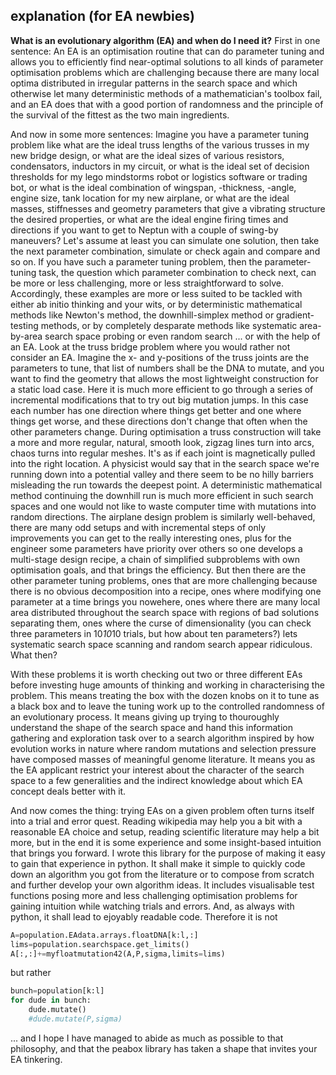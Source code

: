explanation (for EA newbies)
----------------------------
**What is an evolutionary algorithm (EA) and when do I need it?** First in one sentence: An EA is an optimisation routine that can do parameter tuning and allows you to efficiently find near-optimal solutions to all kinds of parameter optimisation problems which are challenging because there are many local optima distributed in irregular patterns in the search space and which otherwise let many deterministic methods of a mathematician's toolbox fail, and an EA does that with a good portion of randomness and the principle of the survival of the fittest as the two main ingredients.

And now in some more sentences: Imagine you have a parameter tuning problem like what are the ideal truss lengths of the various trusses in my new bridge design, or what are the ideal sizes of various resistors, condensators, inductors in my circuit, or what is the ideal set of decision thresholds for my lego mindstorms robot or logistics software or trading bot, or what is the ideal combination of wingspan, -thickness, -angle, engine size, tank location for my new airplane, or what are the ideal masses, stiffnesses and geometry parameters that give a vibrating structure the desired properties, or what are the ideal engine firing times and directions if you want to get to Neptun with a couple of swing-by maneuvers? Let's assume at least you can simulate one solution, then take the next parameter combination, simulate or check again and compare and so on. If you have such a parameter tuning problem, then the parameter-tuning task, the question which parameter combination to check next, can be more or less challenging, more or less straightforward to solve. Accordingly, these examples are more or less suited to be tackled with either ab initio thinking and your wits, or by deterministic mathematical methods like Newton's method, the downhill-simplex method or gradient-testing methods, or by completely desparate methods like systematic area-by-area search space probing or even random search ... or with the help of an EA. Look at the truss bridge problem where you would rather not consider an EA. Imagine the x- and y-positions of the truss joints are the parameters to tune, that list of numbers shall be the DNA to mutate, and you want to find the geometry that allows the most lightweight construction for a static load case. Here it is much more efficient to go through a series of incremental modifications that to try out big mutation jumps. In this case each number has one direction where things get better and one where things get worse, and these directions don't change that often when the other parameters change. During optimisation a truss construction will take a more and more regular, natural, smooth look, zigzag lines turn into arcs, chaos turns into regular meshes. It's as if each joint is magnetically pulled into the right location. A physicist would say that in the search space we're running down into a potential valley and there seem to be no hilly barriers misleading the run towards the deepest point. A deterministic mathematical method continuing the downhill run is much more efficient in such search spaces and one would not like to waste computer time with mutations into random directions. The airplane design problem is similarly well-behaved, there are many odd setups and with incremental steps of only improvements you can get to the really interesting ones, plus for the engineer some parameters have priority over others so one develops a multi-stage design recipe, a chain of simplified subproblems with own optimisation goals, and that brings the efficiency. But then there are the other parameter tuning problems, ones that are more challenging because there is no obvious decomposition into a recipe, ones where modifying one parameter at a time brings you nowehere, ones where there are many local area distributed throughout the search space with regions of bad solutions separating them, ones where the curse of dimensionality (you can check three parameters in 10*10*10 trials, but how about ten parameters?) lets systematic search space scanning and random search appear ridiculous. What then?

With these problems it is worth checking out two or three different EAs before investing huge amounts of thinking and working in characterising the problem. This means treating the box with the dozen knobs on it to tune as a black box and to leave the tuning work up to the controlled randomness of an evolutionary process. It means giving up trying to thouroughly understand the shape of the search space and hand this information gathering and exploration task over to a search algorithm inspired by how evolution works in nature where random mutations and selection pressure have composed masses of meaningful genome literature. It means you as the EA applicant restrict your interest about the character of the search space to a few generalities and the indirect knowledge about which EA concept deals better with it.

And now comes the thing: trying EAs on a given problem often turns itself into a trial and error quest. Reading wikipedia may help you a bit with a reasonable EA choice and setup, reading scientific literature may help a bit more, but in the end it is some experience and some insight-based intuition that brings you forward. I wrote this library for the purpose of making it easy to gain that experience in python. It shall make it simple to quickly code down an algorithm you got from the literature or to compose from scratch and further develop your own algorithm ideas. It includes visualisable test functions posing more and less challenging optimisation problems for gaining intuition while watching trials and errors. And, as always with python, it shall lead to ejoyably readable code. Therefore it is not
~~~~~~ python
A=population.EAdata.arrays.floatDNA[k:l,:]
lims=population.searchspace.get_limits()
A[:,:]+=myfloatmutation42(A,P,sigma,limits=lims)
~~~~~~
but rather
~~~~~~ python
bunch=population[k:l]
for dude in bunch:
    dude.mutate()
    #dude.mutate(P,sigma)
~~~~~~
... and I hope I have managed to abide as much as possible to that philosophy, and that the peabox library has taken a shape that invites your EA tinkering.